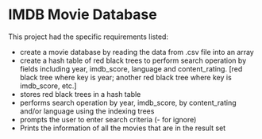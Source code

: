 # IMDB Movie Database

This project had the specific requirements listed:
- create a movie database by reading the data from .csv file into an array
- create a hash table of red black trees to perform search operation by fields including year, imdb_score, language and content_rating. [red black tree where key is year; another red black tree where key is imdb_score, etc.]
- stores red black trees in a hash table
- performs search operation by year, imdb_score, by content_rating and/or language using the indexing trees
- prompts the user to enter search criteria (- for ignore)
- Prints the information of all the movies that are in the result set
